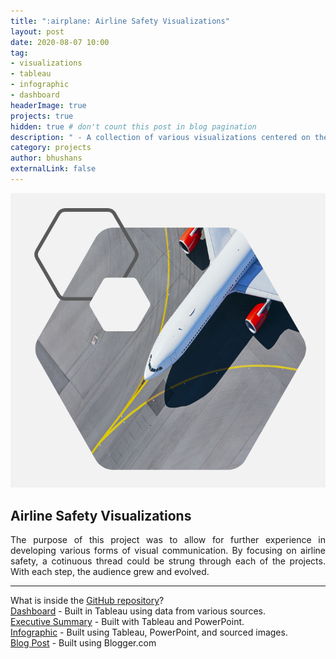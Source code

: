 ```yaml
---
title: ":airplane: Airline Safety Visualizations"
layout: post
date: 2020-08-07 10:00
tag: 
- visualizations
- tableau
- infographic
- dashboard
headerImage: true
projects: true
hidden: true # don't count this post in blog pagination
description: " - A collection of various visualizations centered on the topic of Airline Safety."
category: projects
author: bhushans
externalLink: false
---
```


![Screenshot](/assets/images/airplane.png)

## Airline Safety Visualizations    

<p align="justify">The purpose of this project was to allow for further experience in developing various forms of visual communication. By focusing on airline safety, a cotinuous thread could be strung through each of the projects. With each step, the audience grew and evolved.</p>  

---

What is inside the [GitHub repository](https://github.com/BhushanGitHub/Airline_Safety_Visuals_and_Charting)?  
[Dashboard](https://github.com/BhushanGitHub/Airline_Safety_Visuals_and_Charting/blob/main/Dashboard/Report%20and%20Dashboard/Bhushan_Suryawanshi_Dashboard_Project.pdf) - Built in Tableau using data from various sources.  
[Executive Summary](https://github.com/BhushanGitHub/Airline_Safety_Visuals_and_Charting/blob/main/Executive%20Summary/Report%20and%20PowerPoint/Bhushan_Suryawanshi_DSC640_Executive_Summary.pdf) - Built with Tableau and PowerPoint.  
[Infographic](https://github.com/BhushanGitHub/Airline_Safety_Visuals_and_Charting/blob/main/Infographic/Infographic%20and%20Report/Bhushan_Suryawanshi_DSC640_Infographic_PDF.pdf) - Built using Tableau, PowerPoint, and sourced images.  
[Blog Post](https://dsc640-bhushan-s.blogspot.com/) - Built using Blogger.com
